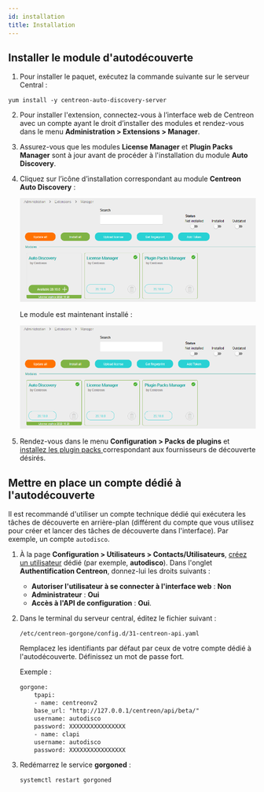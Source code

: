 ```yaml
---
id: installation
title: Installation
---
```


## Installer le module d'autodécouverte

1. Pour installer le paquet, exécutez la commande suivante sur le serveur Central :

``` shell
yum install -y centreon-auto-discovery-server
```

2. Pour installer l'extension, connectez-vous à l’interface web de Centreon avec un compte ayant le
droit d’installer des modules et rendez-vous dans le menu **Administration >
Extensions > Manager**.

3. Assurez-vous que les modules **License Manager** et **Plugin Packs Manager** sont à jour
 avant de procéder à l'installation du module **Auto Discovery**.

4. Cliquez sur l’icône d’installation correspondant au module **Centreon Auto
Discovery** :

    ![image](../../assets/monitoring/discovery/install-before.png)

    Le module est maintenant installé :

    ![image](../../assets/monitoring/discovery/install-after.png)

5. Rendez-vous dans le menu **Configuration > Packs de plugins** et [installez les plugin packs
](../pluginpacks.html#installation-du-pack) correspondant aux fournisseurs de découverte désirés.

## Mettre en place un compte dédié à l'autodécouverte

Il est recommandé d'utiliser un compte technique dédié qui exécutera les tâches de découverte en arrière-plan (différent du compte que vous utilisez pour créer et lancer des tâches de découverte dans l'interface). Par exemple, un compte `autodisco`. 

1. À la page **Configuration > Utilisateurs > Contacts/Utilisateurs**, [créez un utilisateur](../basic-objects/contacts.html) dédié (par exemple, **autodisco**). Dans l'onglet **Authentification Centreon**, donnez-lui les droits suivants :
    - **Autoriser l'utilisateur à se connecter à l'interface web** : **Non**
    - **Administrateur** : **Oui**
    - **Accès à l'API de configuration** : **Oui**.

2. Dans le terminal du serveur central, éditez le fichier suivant :

    ```
    /etc/centreon-gorgone/config.d/31-centreon-api.yaml
    ```
    Remplacez les identifiants par défaut par ceux de votre compte dédié à l'autodécouverte. Définissez un mot de passe fort.

    Exemple :

    ```
    gorgone:
        tpapi:
        - name: centreonv2
        base_url: "http://127.0.0.1/centreon/api/beta/"
        username: autodisco
        password: XXXXXXXXXXXXXXXX
        - name: clapi
        username: autodisco
        password: XXXXXXXXXXXXXXXX
    ```

3. Redémarrez le service **gorgoned** :

    ```
    systemctl restart gorgoned
    ```
